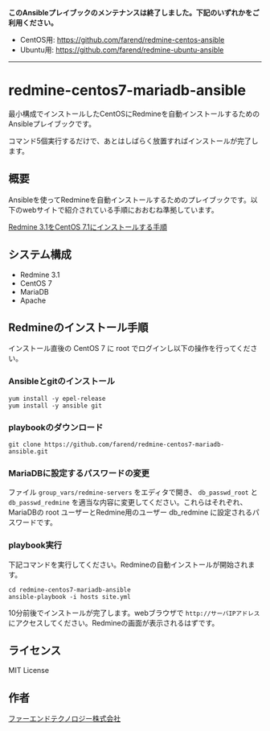 **このAnsibleプレイブックのメンテナンスは終了しました。下記のいずれかをご利用ください。**

* CentOS用: https://github.com/farend/redmine-centos-ansible
* Ubuntu用: https://github.com/farend/redmine-ubuntu-ansible

---

# redmine-centos7-mariadb-ansible


最小構成でインストールしたCentOSにRedmineを自動インストールするためのAnsibleプレイブックです。

コマンド5個実行するだけで、あとはしばらく放置すればインストールが完了します。


## 概要 

Ansibleを使ってRedmineを自動インストールするためのプレイブックです。以下のwebサイトで紹介されている手順におおむね準拠しています。

[Redmine 3.1をCentOS 7.1にインストールする手順](http://blog.redmine.jp/articles/3_1/installation_centos/)


## システム構成

* Redmine 3.1
* CentOS 7
* MariaDB
* Apache


## Redmineのインストール手順

インストール直後の CentOS 7 に root でログインし以下の操作を行ってください。


### Ansibleとgitのインストール

```
yum install -y epel-release
yum install -y ansible git
```

### playbookのダウンロード

```
git clone https://github.com/farend/redmine-centos7-mariadb-ansible.git
```

### MariaDBに設定するパスワードの変更

ファイル `group_vars/redmine-servers` をエディタで開き、 `db_passwd_root` と `db_passwd_redmine` を適当な内容に変更してください。これらはそれぞれ、MariaDBの root ユーザーとRedmine用のユーザー db_redmine に設定されるパスワードです。

### playbook実行

下記コマンドを実行してください。Redmineの自動インストールが開始されます。

```
cd redmine-centos7-mariadb-ansible
ansible-playbook -i hosts site.yml
```

10分前後でインストールが完了します。webブラウザで `http://サーバIPアドレス` にアクセスしてください。Redmineの画面が表示されるはずです。 


## ライセンス

MIT License


## 作者

[ファーエンドテクノロジー株式会社](http://www.farend.co.jp/)
